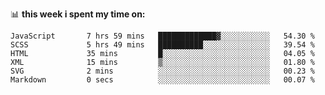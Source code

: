 📊 **this week i spent my time on:**
<!--START_SECTION:waka-->

```text
JavaScript       7 hrs 59 mins   █████████████▓░░░░░░░░░░░   54.30 %
SCSS             5 hrs 49 mins   ██████████░░░░░░░░░░░░░░░   39.54 %
HTML             35 mins         █░░░░░░░░░░░░░░░░░░░░░░░░   04.05 %
XML              15 mins         ▒░░░░░░░░░░░░░░░░░░░░░░░░   01.80 %
SVG              2 mins          ░░░░░░░░░░░░░░░░░░░░░░░░░   00.23 %
Markdown         0 secs          ░░░░░░░░░░░░░░░░░░░░░░░░░   00.07 %
```

<!--END_SECTION:waka-->
